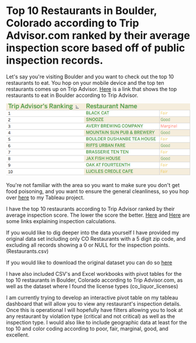 # Top 10 Restaurants in Boulder, Colorado according to Trip Advisor.com ranked by their average inspection score based off of public inspection records. 

Let's say you're visiting Boulder and you want to check out the top 10 restaurants to eat. 
You hop on your mobile device and the top ten restaurants comes up on Trip Advisor. [Here](https://www.tripadvisor.com/Restaurants-g33324-Boulder_Colorado.html) is a link that shows the top restaurants to eat in Boulder according to Trip Advisor.

![alt text](https://github.com/Stevenlutton/Restaurant_Project/blob/master/Images/Trip%20Advisor's%20Top%2010%20Ranked.png)


You're not familiar with the area so you want to make sure you don't get food poisoning, and you want to ensure the general cleanliness, so you hop over [here](https://public.tableau.com/profile/steven.lutton#!/vizhome/TripAdvisorsTop10RestaurantsbyAverageInspectionScore/Top10Colored) to my Tableau project.

I have the top 10 restaurants according to Trip Advisor ranked by their average inspection score. The lower the score the better. [Here](https://assets.bouldercounty.org/wp-content/uploads/2017/07/how-to-calculate-inspection-ratings.pdf) and [Here](https://assets.bouldercounty.org/wp-content/uploads/2017/02/CalculateInspectionRatings.pdf) are some links explaining inspection calculations. 

If you would like to dig deeper into the data yourself I have provided my original data set including only CO Restaurants with a 5 digit zip code, and excluding all records showing a 0 or NULL for the inspection points. (Restaurants.csv)

If you would like to download the original dataset you can do so [here](https://data.colorado.gov/Municipal/Restaurant-Inspections-in-Boulder-County-Colorado/tuvj-xz3m)

I have also included CSV's and Excel workbooks with pivot tables for the top 10 restaurants in Boulder, Colorado according to Trip Advisor.com, as well as the dataset where I found the license types (co_liquor_licenses)

I am currently trying to develop an interactive pivot table on my tableau dashboard that will allow you to view any restaurant's inspection details. Once this is operational I will hopefully have filters allowing you to look at any restaurant by violation type (critical and not critical) as well as the inspection type. I would also like to include geographic data at least for the top 10 and color coding according to poor, fair, marginal, good, and excellent. 


